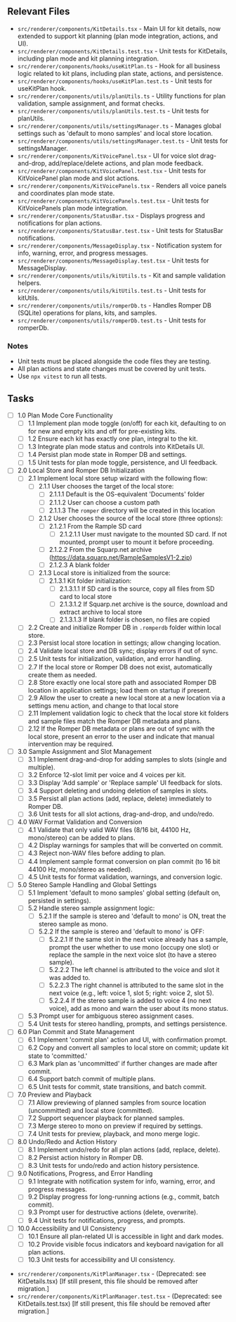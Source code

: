 ## Relevant Files

- `src/renderer/components/KitDetails.tsx` - Main UI for kit details, now extended to support kit planning (plan mode integration, actions, and UI).
- `src/renderer/components/KitDetails.test.tsx` - Unit tests for KitDetails, including plan mode and kit planning integration.
- `src/renderer/components/hooks/useKitPlan.ts` - Hook for all business logic related to kit plans, including plan state, actions, and persistence.
- `src/renderer/components/hooks/useKitPlan.test.ts` - Unit tests for useKitPlan hook.
- `src/renderer/components/utils/planUtils.ts` - Utility functions for plan validation, sample assignment, and format checks.
- `src/renderer/components/utils/planUtils.test.ts` - Unit tests for planUtils.
- `src/renderer/components/utils/settingsManager.ts` - Manages global settings such as 'default to mono samples' and local store location.
- `src/renderer/components/utils/settingsManager.test.ts` - Unit tests for settingsManager.
- `src/renderer/components/KitVoicePanel.tsx` - UI for voice slot drag-and-drop, add/replace/delete actions, and plan mode feedback.
- `src/renderer/components/KitVoicePanel.test.tsx` - Unit tests for KitVoicePanel plan mode and slot actions.
- `src/renderer/components/KitVoicePanels.tsx` - Renders all voice panels and coordinates plan mode state.
- `src/renderer/components/KitVoicePanels.test.tsx` - Unit tests for KitVoicePanels plan mode integration.
- `src/renderer/components/StatusBar.tsx` - Displays progress and notifications for plan actions.
- `src/renderer/components/StatusBar.test.tsx` - Unit tests for StatusBar notifications.
- `src/renderer/components/MessageDisplay.tsx` - Notification system for info, warning, error, and progress messages.
- `src/renderer/components/MessageDisplay.test.tsx` - Unit tests for MessageDisplay.
- `src/renderer/components/utils/kitUtils.ts` - Kit and sample validation helpers.
- `src/renderer/components/utils/kitUtils.test.ts` - Unit tests for kitUtils.
- `src/renderer/components/utils/romperDb.ts` - Handles Romper DB (SQLite) operations for plans, kits, and samples.
- `src/renderer/components/utils/romperDb.test.ts` - Unit tests for romperDb.

### Notes

- Unit tests must be placed alongside the code files they are testing.
- All plan actions and state changes must be covered by unit tests.
- Use `npx vitest` to run all tests.

## Tasks

- [ ] 1.0 Plan Mode Core Functionality
  - [ ] 1.1 Implement plan mode toggle (on/off) for each kit, defaulting to on for new and empty kits and off for pre-existing kits.
  - [ ] 1.2 Ensure each kit has exactly one plan, integral to the kit.
  - [ ] 1.3 Integrate plan mode status and controls into KitDetails UI.
  - [ ] 1.4 Persist plan mode state in Romper DB and settings.
  - [ ] 1.5 Unit tests for plan mode toggle, persistence, and UI feedback.

- [ ] 2.0 Local Store and Romper DB Initialization
  - [ ] 2.1 Implement local store setup wizard with the following flow:
    - [ ] 2.1.1 User chooses the target of the local store:
      - [ ] 2.1.1.1 Default is the OS-equivalent 'Documents' folder
      - [ ] 2.1.1.2 User can choose a custom path
      - [ ] 2.1.1.3 The `romper` directory will be created in this location
    - [ ] 2.1.2 User chooses the source of the local store (three options):
      - [ ] 2.1.2.1 From the Rample SD card
        - [ ] 2.1.2.1.1 User must navigate to the mounted SD card. If not mounted, prompt user to mount it before proceeding.
      - [ ] 2.1.2.2 From the Squarp.net archive (https://data.squarp.net/RampleSamplesV1-2.zip)
      - [ ] 2.1.2.3 A blank folder
    - [ ] 2.1.3 Local store is initialized from the source:
      - [ ] 2.1.3.1 Kit folder initialization:
        - [ ] 2.1.3.1.1 If SD card is the source, copy all files from SD card to local store
        - [ ] 2.1.3.1.2 If Squarp.net archive is the source, download and extract archive to local store
        - [ ] 2.1.3.1.3 If blank folder is chosen, no files are copied
  - [ ] 2.2 Create and initialize Romper DB in `.romperdb` folder within local store.
  - [ ] 2.3 Persist local store location in settings; allow changing location.
  - [ ] 2.4 Validate local store and DB sync; display errors if out of sync.
  - [ ] 2.5 Unit tests for initialization, validation, and error handling.
  - [ ] 2.7 If the local store or Romper DB does not exist, automatically create them as needed.
  - [ ] 2.8 Store exactly one local store path and associated Romper DB location in application settings; load them on startup if present.
  - [ ] 2.9 Allow the user to create a new local store at a new location via a settings menu action, and change to that local store
  - [ ] 2.11 Implement validation logic to check that the local store kit folders and sample files match the Romper DB metadata and plans.
  - [ ] 2.12 If the Romper DB metadata or plans are out of sync with the local store, present an error to the user and indicate that manual intervention may be required.

- [ ] 3.0 Sample Assignment and Slot Management
  - [ ] 3.1 Implement drag-and-drop for adding samples to slots (single and multiple).
  - [ ] 3.2 Enforce 12-slot limit per voice and 4 voices per kit.
  - [ ] 3.3 Display 'Add sample' or 'Replace sample' UI feedback for slots.
  - [ ] 3.4 Support deleting and undoing deletion of samples in slots.
  - [ ] 3.5 Persist all plan actions (add, replace, delete) immediately to Romper DB.
  - [ ] 3.6 Unit tests for all slot actions, drag-and-drop, and undo/redo.

- [ ] 4.0 WAV Format Validation and Conversion
  - [ ] 4.1 Validate that only valid WAV files (8/16 bit, 44100 Hz, mono/stereo) can be added to plans.
  - [ ] 4.2 Display warnings for samples that will be converted on commit.
  - [ ] 4.3 Reject non-WAV files before adding to plan.
  - [ ] 4.4 Implement sample format conversion on plan commit (to 16 bit 44100 Hz, mono/stereo as needed).
  - [ ] 4.5 Unit tests for format validation, warnings, and conversion logic.

- [ ] 5.0 Stereo Sample Handling and Global Settings
  - [ ] 5.1 Implement 'default to mono samples' global setting (default on, persisted in settings).
  - [ ] 5.2 Handle stereo sample assignment logic:
    - [ ] 5.2.1 If the sample is stereo and 'default to mono' is ON, treat the stereo sample as mono.
    - [ ] 5.2.2 If the sample is stereo and 'default to mono' is OFF:
      - [ ] 5.2.2.1 If the same slot in the next voice already has a sample, prompt the user whether to use mono (occupy one slot) or replace the sample in the next voice slot (to have a stereo sample).
      - [ ] 5.2.2.2 The left channel is attributed to the voice and slot it was added to.
      - [ ] 5.2.2.3 The right channel is attributed to the same slot in the next voice (e.g., left: voice 1, slot 5; right: voice 2, slot 5).
      - [ ] 5.2.2.4 If the stereo sample is added to voice 4 (no next voice), add as mono and warn the user about its mono status.
  - [ ] 5.3 Prompt user for ambiguous stereo assignment cases.
  - [ ] 5.4 Unit tests for stereo handling, prompts, and settings persistence.

- [ ] 6.0 Plan Commit and State Management
  - [ ] 6.1 Implement 'commit plan' action and UI, with confirmation prompt.
  - [ ] 6.2 Copy and convert all samples to local store on commit; update kit state to 'committed.'
  - [ ] 6.3 Mark plan as 'uncommitted' if further changes are made after commit.
  - [ ] 6.4 Support batch commit of multiple plans.
  - [ ] 6.5 Unit tests for commit, state transitions, and batch commit.

- [ ] 7.0 Preview and Playback
  - [ ] 7.1 Allow previewing of planned samples from source location (uncommitted) and local store (committed).
  - [ ] 7.2 Support sequencer playback for planned samples.
  - [ ] 7.3 Merge stereo to mono on preview if required by settings.
  - [ ] 7.4 Unit tests for preview, playback, and mono merge logic.

- [ ] 8.0 Undo/Redo and Action History
  - [ ] 8.1 Implement undo/redo for all plan actions (add, replace, delete).
  - [ ] 8.2 Persist action history in Romper DB.
  - [ ] 8.3 Unit tests for undo/redo and action history persistence.

- [ ] 9.0 Notifications, Progress, and Error Handling
  - [ ] 9.1 Integrate with notification system for info, warning, error, and progress messages.
  - [ ] 9.2 Display progress for long-running actions (e.g., commit, batch commit).
  - [ ] 9.3 Prompt user for destructive actions (delete, overwrite).
  - [ ] 9.4 Unit tests for notifications, progress, and prompts.

- [ ] 10.0 Accessibility and UI Consistency
  - [ ] 10.1 Ensure all plan-related UI is accessible in light and dark modes.
  - [ ] 10.2 Provide visible focus indicators and keyboard navigation for all plan actions.
  - [ ] 10.3 Unit tests for accessibility and UI consistency.

- `src/renderer/components/KitPlanManager.tsx` - (Deprecated: see KitDetails.tsx) [If still present, this file should be removed after migration.]
- `src/renderer/components/KitPlanManager.test.tsx` - (Deprecated: see KitDetails.test.tsx) [If still present, this file should be removed after migration.]
